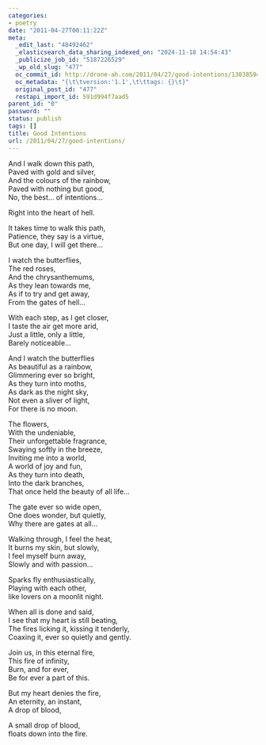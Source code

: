 ```yaml
---
categories:
- poetry
date: "2011-04-27T00:11:22Z"
meta:
  _edit_last: "48492462"
  _elasticsearch_data_sharing_indexed_on: "2024-11-18 14:54:43"
  _publicize_job_id: "5187226529"
  _wp_old_slug: "477"
  oc_commit_id: http://drone-ah.com/2011/04/27/good-intentions/1303859486
  oc_metadata: "{\t\tversion:'1.1',\t\ttags: {}\t}"
  original_post_id: "477"
  restapi_import_id: 591d994f7aad5
parent_id: "0"
password: ""
status: publish
tags: []
title: Good Intentions
url: /2011/04/27/good-intentions/
---
```


And I walk down this path,\
Paved with gold and silver,\
And the colours of the rainbow,\
Paved with nothing but good,\
No, the best\... of intentions\...

Right into the heart of hell.

It takes time to walk this path,\
Patience, they say is a virtue,\
But one day, I will get there\...

I watch the butterflies,\
The red roses,\
And the chrysanthemums,\
As they lean towards me,\
As if to try and get away,\
From the gates of hell\...

With each step, as I get closer,\
I taste the air get more arid,\
Just a little, only a little,\
Barely noticeable\...

And I watch the butterflies\
As beautiful as a rainbow,\
Glimmering ever so bright,\
As they turn into moths,\
As dark as the night sky,\
Not even a sliver of light,\
For there is no moon.

The flowers,\
With the undeniable,\
Their unforgettable fragrance,\
Swaying softly in the breeze,\
Inviting me into a world,\
A world of joy and fun,\
As they turn into death,\
Into the dark branches,\
That once held the beauty of all life\...

The gate ever so wide open,\
One does wonder, but quietly,\
Why there are gates at all\...

Walking through, I feel the heat,\
It burns my skin, but slowly,\
I feel myself burn away,\
Slowly and with passion\...

Sparks fly enthusiastically,\
Playing with each other,\
like lovers on a moonlit night.

When all is done and said,\
I see that my heart is still beating,\
The fires licking it, kissing it tenderly,\
Coaxing it, ever so quietly and gently.

Join us, in this eternal fire,\
This fire of infinity,\
Burn, and for ever,\
Be for ever a part of this.

But my heart denies the fire,\
An eternity, an instant,\
A drop of blood,

A small drop of blood,\
floats down into the fire.
